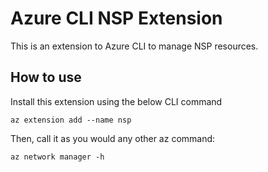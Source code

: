 # Azure CLI NSP Extension #
This is an extension to Azure CLI to manage NSP resources.

## How to use ##
Install this extension using the below CLI command
```
az extension add --name nsp
```

Then, call it as you would any other az command:
```
az network manager -h
```
